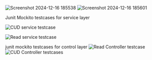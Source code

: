 ![Screenshot 2024-12-16 185538](https://github.com/user-attachments/assets/b35d5a5f-5a3c-4295-8df8-691edffa57bb)
![Screenshot 2024-12-16 185601](https://github.com/user-attachments/assets/e589f2f0-98e0-43bd-9ae1-da6d4439c609)

Junit Mockito testcases for service layer

![CUD service testcase](https://github.com/user-attachments/assets/28e3bf34-8eca-4534-97e3-1218fd90fe9e)


![Read service testcase](https://github.com/user-attachments/assets/c48b27fe-01eb-4e98-81c1-01d5e2093db5)


junit mockito testcases for control layer
![Read Controller testcase](https://github.com/user-attachments/assets/0711c779-b933-4a82-a3a3-2b16145fe437)
![CUD Controller testcases](https://github.com/user-attachments/assets/e3e7e197-5a1d-43c2-a0a5-276a0c7c4deb)
